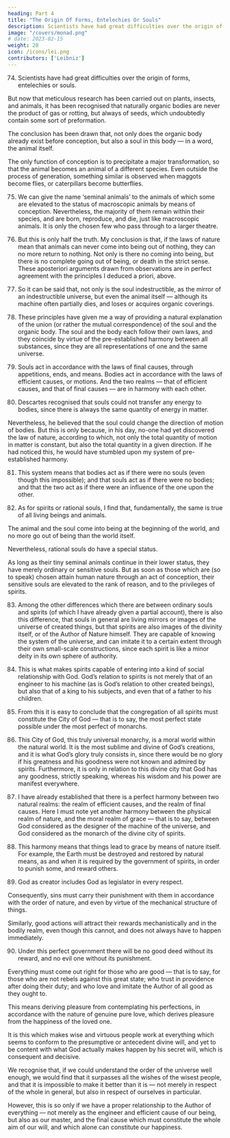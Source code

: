 ```yaml
---
heading: Part 4
title: "The Origin Of Forms, Entelechies Or Souls"
description: Scientists have had great difficulties over the origin of forms, entelechies or souls
image: "/covers/monad.png"
# date: 2023-02-15
weight: 28
icon: /icons/lei.png
contributors: ['Leibniz']
---
```



74. Scientists have had great difficulties over the origin of forms, entelechies or souls.

But now that meticulous research has been carried out on plants, insects, and animals, it has been recognised that naturally organic bodies are never the product of gas or rotting, but always of seeds, which undoubtedly contain some sort of preformation.

The conclusion has been drawn that, not only does the organic body already exist before conception, but also a soul in this body — in a word, the animal itself.

The only function of conception is to precipitate a major transformation, so that the animal becomes an animal of a different species. Even outside the process of generation, something similar is observed when maggots become flies, or caterpillars become butterflies.

75. We can give the name ‘seminal animals’ to the animals of which some are elevated to the status of macroscopic animals by means of conception. Nevertheless, the majority of them remain within their species, and are born, reproduce, and die, just like macroscopic animals. It is only the chosen few who pass through to a larger theatre.

76. But this is only half the truth. My conclusion is that, if the laws of nature mean that animals can never come into being out of nothing, they can no more return to nothing. Not only is there no coming into being, but there is no complete going out of being, or death in the strict sense. These aposteriori arguments drawn from observations are in perfect agreement with the principles I deduced a priori, above.

77. So it can be said that, not only is the soul indestructible, as the mirror of an indestructible universe, but even the animal itself — although its machine often partially dies, and loses or acquires organic coverings.

78. These principles have given me a way of providing a natural explanation of the union (or rather the mutual correspondence) of the soul and the organic body. The soul and the body each follow their own laws, and they coincide by virtue of the pre-established harmony between all substances, since they are all representations of one and the same universe.

79. Souls act in accordance with the laws of final causes, through appetitions, ends, and means. Bodies act in accordance with the laws of efficient causes, or motions. And the two realms — that of efficient causes, and that of final causes — are in harmony with each other.

80. Descartes recognised that souls could not transfer any energy to bodies, since there is always the same quantity of energy in matter. 

Nevertheless, he believed that the soul could change the direction of motion of bodies. But this is only because, in his day, no-one had yet discovered the law of nature, according to which, not only the total quantity of motion in matter is constant, but also the total quantity in a given direction. If he had noticed this, he would have stumbled upon my system of pre-established harmony.

81. This system means that bodies act as if there were no souls (even though this impossible); and that souls act as if there were no bodies; and that the two act as if there were an influence of the one upon the other.

82. As for spirits or rational souls, I find that, fundamentally, the same is true of all living beings and animals. 

The animal and the soul come into being at the beginning of the world, and no more go out of being than the world itself. 

Nevertheless, rational souls do have a special status. 

As long as their tiny seminal animals continue in their lower status, they have merely ordinary or sensitive souls. But as soon as those which are (so to speak) chosen attain human nature through an act of conception, their sensitive souls are elevated to the rank of reason, and to the privileges of spirits.

83. Among the other differences which there are between ordinary souls and spirits (of which I have already given a partial account), there is also this difference, that souls in general are living mirrors or images of the universe of created things, but that spirits are also images of the divinity itself, or of the Author of Nature himself. They are capable of knowing the system of the universe, and can imitate it to a certain extent through their own small-scale constructions, since each spirit is like a minor deity in its own sphere of authority.

84. This is what makes spirits capable of entering into a kind of social relationship with God. God’s relation to spirits is not merely that of an engineer to his machine (as is God’s relation to other created beings), but also that of a king to his subjects, and even that of a father to his children.

85. From this it is easy to conclude that the congregation of all spirits must constitute the City of God — that is to say, the most perfect state possible under the most perfect of monarchs.

86. This City of God, this truly universal monarchy, is a moral world within the natural world. It is the most sublime and divine of God’s creations, and it is what God’s glory truly consists in, since there would be no glory if his greatness and his goodness were not known and admired by spirits. Furthermore, it is only in relation to this divine city that God has any goodness, strictly speaking, whereas his wisdom and his power are manifest everywhere.

87. I have already established that there is a perfect harmony between two natural realms: the realm of efficient causes, and the realm of final causes. Here I must note yet another harmony between the physical realm of nature, and the moral realm of grace — that is to say, between God considered as the designer of the machine of the universe, and God considered as the monarch of the divine city of spirits.

88. This harmony means that things lead to grace by means of nature itself. For example, the Earth must be destroyed and restored by natural means, as and when it is required by the government of spirits, in order to punish some, and reward others.

89. God as creator includes God as legislator in every respect.

Consequently, sins must carry their punishment with them in accordance with the order of nature, and even by virtue of the mechanical structure of things. 

Similarly, good actions will attract their rewards mechanistically and in the bodily realm, even though this cannot, and does not always have to happen immediately.

90. Under this perfect government there will be no good deed without its reward, and no evil one without its punishment.

Everything must come out right for those who are good — that is to say, for those who are not rebels against this great state; who trust in providence after doing their duty; and who love and imitate the Author of all good as they ought to. 

This means deriving pleasure from contemplating his perfections, in accordance with the nature of genuine pure love, which derives pleasure from the happiness of the loved one. 

It is this which makes wise and virtuous people work at everything which seems to conform to the presumptive or antecedent divine will, and yet to be content with what God actually makes happen by his secret will, which is consequent and decisive.

We recognise that, if we could understand the order of the universe well enough, we would find that it surpasses all the wishes of the wisest people, and that it is impossible to make it better than it is — not merely in respect of the whole in general, but also in respect of ourselves in particular. 

However, this is so only if we have a proper relationship to the Author of everything — not merely as the engineer and efficient cause of our being, but also as our master, and the final cause which must constitute the whole aim of our will, and which alone can constitute our happiness.
